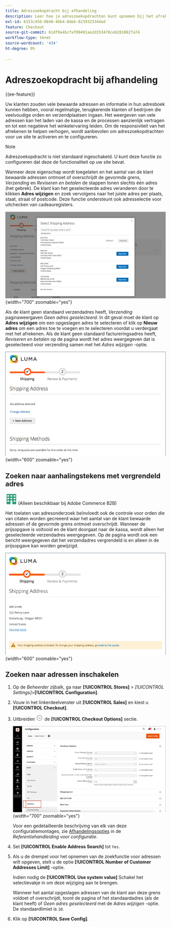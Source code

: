 ```yaml
---
title: Adreszoekopdracht bij afhandeling
description: Leer hoe je adreszoekopdrachten kunt opnemen bij het afrekenen in je winkel.
exl-id: 8153c456-0848-4bb4-8deb-8219323344ed
feature: Checkout
source-git-commit: 61df9a4bcfaf09491ae2d353478ceb281082fa74
workflow-type: tm+mt
source-wordcount: '434'
ht-degree: 0%

---
```


# Adreszoekopdracht bij afhandeling

{{ee-feature}}

Uw klanten zouden vele bewaarde adressen en informatie in hun adresboek kunnen hebben, vooral regelmatige, terugkerende klanten of bedrijven die veelvoudige orden en verzendplaatsen ingaan. Het weergeven van vele adressen kan het laden van de kassa en de processen aanzienlijk vertragen en tot een negatieve het winkelervaring leiden. Om de responsiviteit van het afrekenen te helpen verhogen, wordt aanbevolen om adreszoekopdrachten voor uw site te activeren en te configureren.

>[!NOTE]
>
>Adreszoekopdracht is niet standaard ingeschakeld. U kunt deze functie zo configureren dat deze de functionaliteit op uw site bevat.

Wanneer deze eigenschap wordt toegelaten en het aantal van de klant bewaarde adressen ontmoet of overschrijdt de gevormde grens, _Verzending_ en _Reviseren en betalen_ de stappen tonen slechts één adres (het gebrek). De klant kan het geselecteerde adres veranderen door te klikken **Adres wijzigen** en zoek vervolgens naar het juiste adres per plaats, staat, straat of postcode. Deze functie ondersteunt ook adresselectie voor uitchecken van cadeauregisters.

![Afhandeling met opgeslagen verzendadressen weergegeven](./assets/storefront-checkout-address-search.png){width="700" zoomable="yes"}

Als de klant geen standaard verzendadres heeft, _Verzending_ paginaweergaven _Geen adres geselecteerd_. In dit geval moet de klant op **Adres wijzigen** om een opgeslagen adres te selecteren of klik op **Nieuw adres** om een adres toe te voegen en te selecteren voordat u verdergaat met het afrekenen. Als de klant geen standaard factureringsadres heeft, _Reviseren en betalen_ op de pagina wordt het adres weergegeven dat is geselecteerd voor verzending samen met het _Adres wijzigen_ -optie.

![Afhandeling zonder adres geselecteerd bericht](./assets/storefront-checkout-address-search-no-default.png){width="600" zoomable="yes"}

## Zoeken naar aanhalingstekens met vergrendeld adres

![Adobe Commerce B2B](../assets/b2b.svg) (Alleen beschikbaar bij Adobe Commerce B2B)

Het toelaten van adresonderzoek beïnvloedt ook de controle voor orden die van citaten worden gecreeerd waar het aantal van de klant bewaarde adressen of de gevormde grens ontmoet overschrijdt. Wanneer de prijsopgave is voltooid en de klant doorgaat naar de kassa, wordt alleen het geselecteerde verzendadres weergegeven. Op de pagina wordt ook een bericht weergegeven dat het verzendadres vergrendeld is en alleen in de prijsopgave kan worden gewijzigd.

![Verzendadres vergrendeld voor een prijsopgave](./assets/quote-checkout-shipping-address-locked.png){width="600" zoomable="yes"}

## Zoeken naar adressen inschakelen

1. Op de _Beheerder_ zijbalk, ga naar **[!UICONTROL Stores]** > _[!UICONTROL Settings]_>**[!UICONTROL Configuration]**.

1. Vouw in het linkerdeelvenster uit **[!UICONTROL Sales]** en kiest u **[!UICONTROL Checkout]**.

1. Uitbreiden ![Expansiekiezer](../assets/icon-display-expand.png) de **[!UICONTROL Checkout Options]** sectie.

   ![Configuratie - Afhandelingsopties](./assets/checkout-checkout-options.png){width="700" zoomable="yes"}

   Voor een gedetailleerde beschrijving van elk van deze configuratiemontages, zie [Afhandelingsopties](../configuration-reference/sales/checkout.md#checkout-options) in de _Referentiehandleiding voor configuratie_.

1. Set **[!UICONTROL Enable Address Search]** tot `Yes`.

1. Als u de drempel voor het opnemen van de zoekfunctie voor adressen wilt opgeven, stelt u de optie **[!UICONTROL Number of Customer Addresses Limit]** -optie.

   Indien nodig de **[!UICONTROL Use system value]** Schakel het selectievakje in om deze wijziging aan te brengen.

   Wanneer het aantal opgeslagen adressen van de klant aan deze grens voldoet of overschrijdt, toont de pagina of het standaardadres (als de klant heeft) of _Geen adres geselecteerd_ met de _Adres wijzigen_ -optie. De standaardlimiet is `10`.

1. Klik op **[!UICONTROL Save Config]**.
